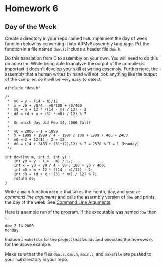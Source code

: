 # Homework 6 

## Day of the Week
Create a directory in your repo named `hw6`. Implement the day of week 
function below by 
converting it into ARMv8 assembly language. Put the function in 
a file named `dow.s`.  Include a header file `dow.h`.

Do this translation from C to assembly on your own. You will need to do 
this on an exam. While being able to analyze the output of the compiler 
is important it doesn't develop your skill at writing assembly. Furthermore, 
the assembly that a human writes by hand will not look anything like the output of the 
compiler, so it will be very easy to detect. 

```
#include "dow.h"

/*
 *  y0 = y - (14 - m)/12
 *  x = y0 + y0/4 - y0/100 + y0/400
 *  m0 = m + 12 * ((14 - m) / 12) - 2
 *  d0 = (d + x + (31 * m0) / 12) % 7
 *
 *  On which day did Feb 14, 2000 fall?
 *
 *  y0 = 2000 - 1 = 1999
 *  x = 1999 + 1999 / 4 - 1999 / 100 + 1999 / 400 = 2483
 *  m0 = 2 + 12(1) - 2 = 12
 *  d0 = (14 + 2483 + (31*12)/12) % 7 = 2528 % 7 = 1 (Monday)
 */

int dow(int m, int d, int y) {
    int y0 = y - (14 - m) / 12;
    int x = y0 + y0 / 4 - y0 / 100 + y0 / 400;
    int m0 = m + 12 * ((14 - m)/12) - 2;
    int d0 = (d + x + (31 * m0) / 12) % 7;
    return d0;
}
```


Write a main function `main.c` that takes the month, day,
and year as *command line arguments* and calls the assembly version of
`dow` and prints the day of the week. See [Command Line Arguments](https://diveintosystems.org/book/C2-C_depth/advanced_cmd_line_args.html#_c_cmd_line_args_). 

Here is a sample run of the program. If the executable was named `dow` then ...  

```
dow 2 14 2000 
Monday
```

Include a `makefile` for the project that builds and executes the homework 
for the above example.

Make sure that the files `dow.s`, `dow.h`, `main.c`, and `makefile` are 
pushed to your `hw6` directory in your repo.
